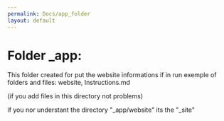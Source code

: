 ```yaml
---
permalink: Docs/app_folder
layout: default
---
```


<h1>Folder _app:</h1>

This folder created for put the website informations if in run exemple of folders and files: website, Instructions.md

(if you add files in this directory not problems)

if you nor understant the directory "\_app/website" its the "\_site"
